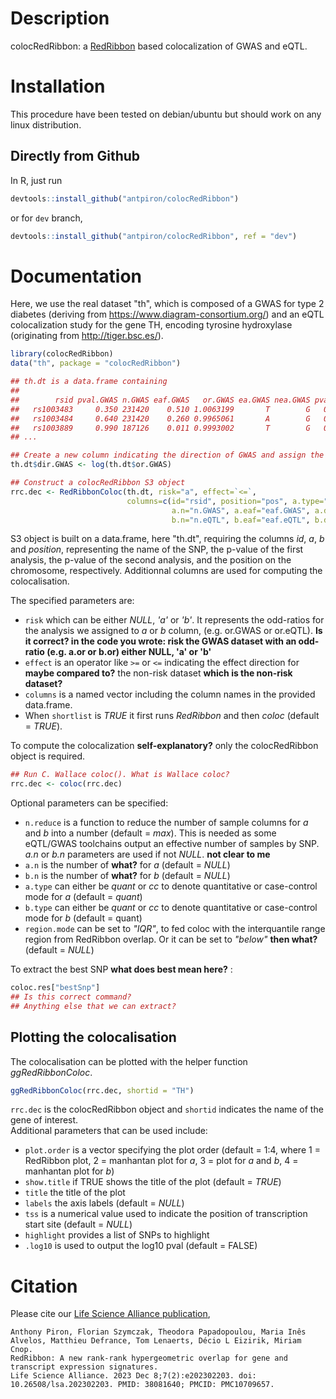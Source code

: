 # Description

colocRedRibbon: a [RedRibbon](https://github.com/antpiron/RedRibbon) based colocalization of GWAS and eQTL.

# Installation

This procedure have been tested on debian/ubuntu but should work on any linux distribution.

## Directly from Github

In R, just run

```R
devtools::install_github("antpiron/colocRedRibbon")
```

or for `dev` branch,

```R
devtools::install_github("antpiron/colocRedRibbon", ref = "dev")
```

# Documentation
Here, we use the real dataset "th", which is composed of a GWAS for type 2 diabetes (deriving from https://www.diagram-consortium.org/) and an eQTL colocalization study for the gene TH, encoding tyrosine hydroxylase (originating from http://tiger.bsc.es/). 

```R
library(colocRedRibbon)
data("th", package = "colocRedRibbon")

## th.dt is a data.frame containing
## 
##        rsid pval.GWAS n.GWAS eaf.GWAS   or.GWAS ea.GWAS nea.GWAS pval.eQTL       pos n.eQTL zscore.eQTL ea.eQTL nea.eQTL eaf.eQTL
##   rs1003483     0.350 231420    0.510 1.0063199       T        G   0.68710   2167543    404       0.403       T        G    0.510
##   rs1003484     0.640 231420    0.260 0.9965061       A        G   0.92180   2167618    404      -0.098       A        G    0.260
##   rs1003889     0.990 187126    0.011 0.9993002       T        G   0.58720   1970108    317       0.543       T        G    0.011
## ...

## Create a new column indicating the direction of GWAS and assign the logarithms of the odds ratio of GWAS
th.dt$dir.GWAS <- log(th.dt$or.GWAS)

## Construct a colocRedRibbon S3 object
rrc.dec <- RedRibbonColoc(th.dt, risk="a", effect=`<=`,
                          columns=c(id="rsid", position="pos", a.type="cc", a="pval.GWAS", b="pval.eQTL",
                                    a.n="n.GWAS", a.eaf="eaf.GWAS", a.dir="dir.GWAS", 
                                    b.n="n.eQTL", b.eaf="eaf.eQTL", b.dir="zscore.eQTL"))
```
S3 object is built on a data.frame, here "th.dt", requiring the columns _id_, _a_, _b_ and _position_, representing the name of the SNP, the p-value of the first analysis, 
the p-value of the second analysis, and the position on the chromosome, respectively. Additionnal columns are used for computing the colocalisation.

The specified parameters are: <br/> 
*  ```risk``` which can be either _NULL_, _'a'_ or _'b'_. It represents the odd-ratios for the analysis we assigned to _a_ or _b_ column, (e.g. or.GWAS or or.eQTL). __Is it correct? in the code you wrote: risk the GWAS dataset with an odd-ratio (e.g. a.or or b.or) either NULL, 'a' or 'b'__
*  ```effect``` is an operator like `>=` or `<=` indicating the effect direction for __maybe compared to?__ the non-risk dataset __which is the non-risk dataset?__
*  ```columns``` is a named vector including the column names in the provided data.frame.
*  When ```shortlist``` is _TRUE_ it first runs _RedRibbon_ and then _coloc_ (default = _TRUE_).

To compute the colocalization __self-explanatory?__ only the colocRedRibbon object is required.

```R
## Run C. Wallace coloc(). What is Wallace coloc?
rrc.dec <- coloc(rrc.dec)
```
Optional parameters can be specified: <br/> 
*  ```n.reduce``` is a function to reduce the number of sample columns for _a_ and _b_ into a number (default = _max_). This is needed as some eQTL/GWAS toolchains output an effective number of samples by SNP. _a.n_ or _b.n_ parameters are used if not _NULL_. __not clear to me__
*  ```a.n``` is the number of __what?__ for _a_ (default = _NULL_)
*   ```b.n``` is the number of __what?__ for _b_ (default = _NULL_)
*   ```a.type``` can either be _quant_ or _cc_ to denote quantitative or case-control mode for _a_ (default = _quant_)
*   ```b.type``` can either be _quant_ or _cc_ to denote quantitative or case-control mode for _b_ (default = quant)
*   ```region.mode``` can be set to _"IQR"_, to fed coloc with the interquantile range region from RedRibbon overlap. Or it can be set to _"below"_ __then what?__ (default = _NULL_)

To extract the best SNP __what does best mean here?__ :

```R
coloc.res["bestSnp"]
## Is this correct command?
## Anything else that we can extract?
```
## Plotting the colocalisation 
The colocalisation can be plotted with the helper function _ggRedRibbonColoc_.

```R
ggRedRibbonColoc(rrc.dec, shortid = "TH")
```

```rrc.dec``` is the colocRedRibbon object and ```shortid``` indicates the name of the gene of interest. <br/>
Additional parameters that can be used include: <br/>
*  ```plot.order``` is a vector specifying the plot order (default = 1:4, where 1 = RedRibbon plot, 2 =  manhantan plot for _a_, 3 = plot for _a_ and _b_, 4 = manhantan plot for _b_)
*  ```show.title``` if TRUE shows the title of the plot (default = _TRUE_)
*  ```title``` the title of the plot
*  ```labels``` the axis labels (default = _NULL_)
*  ```tss``` is a numerical value used to indicate the position of transcription start site (default = _NULL_)
*  ```highlight``` provides a list of SNPs to highlight
*  ```.log10``` is used to output the log10 pval (default = FALSE)

# Citation

Please cite our [Life Science Alliance publication](https://doi.org/10.26508/lsa.202302203),

```text
Anthony Piron, Florian Szymczak, Theodora Papadopoulou, Maria Inês Alvelos, Matthieu Defrance, Tom Lenaerts, Décio L Eizirik, Miriam Cnop.
RedRibbon: A new rank-rank hypergeometric overlap for gene and transcript expression signatures.
Life Science Alliance. 2023 Dec 8;7(2):e202302203. doi: 10.26508/lsa.202302203. PMID: 38081640; PMCID: PMC10709657.
```
